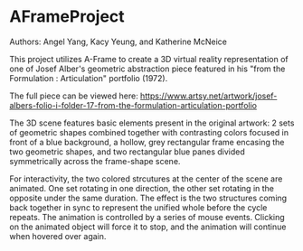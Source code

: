 # AFrameProject
Authors: Angel Yang, Kacy Yeung, and Katherine McNeice 

This project utilizes A-Frame to create a 3D virtual reality representation of one of Josef Alber's geometric abstraction piece featured in his "from the Formulation : Articulation" portfolio (1972).

The full piece can be viewed here: https://www.artsy.net/artwork/josef-albers-folio-i-folder-17-from-the-formulation-articulation-portfolio

The 3D scene features basic elements present in the original artwork: 2 sets of geometric shapes combined together with contrasting colors focused in front of a blue background, a hollow, grey rectangular frame encasing the two geometric shapes, and two rectangular blue panes divided symmetrically across the frame-shape scene. 

For interactivity, the two colored strcutures at the center of the scene are animated. One set rotating in one direction, the other set rotating in the opposite under the same duration. The effect is the two structures coming back together in sync to represent the unified whole before the cycle repeats. The animation is controlled by a series of mouse events. Clicking on the animated object will force it to stop, and the animation will continue when hovered over again.
